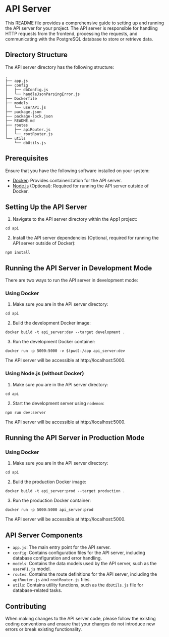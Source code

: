 # API Server

This README file provides a comprehensive guide to setting up and running the API server for your project. The API server is responsible for handling HTTP requests from the frontend, processing the requests, and communicating with the PostgreSQL database to store or retrieve data.

## Directory Structure

The API server directory has the following structure:

```
.
├── app.js
├── config
│   ├── dbConfig.js
│   └── handleJsonParsingError.js
├── Dockerfile
├── models
│   └── userAPI.js
├── package.json
├── package-lock.json
├── README.md
├── routes
│   ├── apiRouter.js
│   └── rootRouter.js
└── utils
    └── dbUtils.js
```

## Prerequisites

Ensure that you have the following software installed on your system:

- [Docker](https://docs.docker.com/engine/install/): Provides containerization for the API server.
- [Node.js](https://nodejs.org/en/download/) (Optional): Required for running the API server outside of Docker.

## Setting Up the API Server

1. Navigate to the API server directory within the App1 project:

```
cd api
```

2. Install the API server dependencies (Optional, required for running the API server outside of Docker):

```
npm install
```

## Running the API Server in Development Mode

There are two ways to run the API server in development mode:

### Using Docker

1. Make sure you are in the API server directory:

```
cd api
```

2. Build the development Docker image:

```
docker build -t api_server:dev --target development .
```

3. Run the development Docker container:

```
docker run -p 5000:5000 -v $(pwd):/app api_server:dev
```

The API server will be accessible at http://localhost:5000.

### Using Node.js (without Docker)

1. Make sure you are in the API server directory:

```
cd api
```

2. Start the development server using `nodemon`:

```
npm run dev:server
```

The API server will be accessible at http://localhost:5000.

## Running the API Server in Production Mode

### Using Docker

1. Make sure you are in the API server directory:

```
cd api
```

2. Build the production Docker image:

```
docker build -t api_server:prod --target production .
```

3. Run the production Docker container:

```
docker run -p 5000:5000 api_server:prod
```

The API server will be accessible at http://localhost:5000.

## API Server Components

- `app.js`: The main entry point for the API server.
- `config`: Contains configuration files for the API server, including database configuration and error handling.
- `models`: Contains the data models used by the API server, such as the `userAPI.js` model.
- `routes`: Contains the route definitions for the API server, including the `apiRouter.js` and `rootRouter.js` files.
- `utils`: Contains utility functions, such as the `dbUtils.js` file for database-related tasks.

## Contributing

When making changes to the API server code, please follow the existing coding conventions and ensure that your changes do not introduce new errors or break existing functionality.
